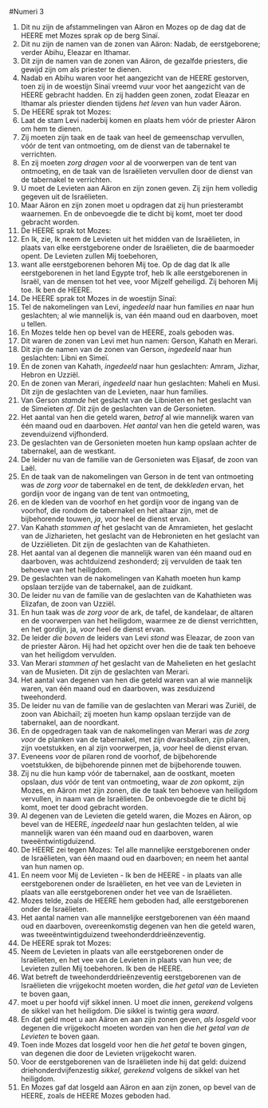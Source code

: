 #Numeri 3
1. Dit nu zijn de afstammelingen van Aäron en Mozes op de dag dat de HEERE met Mozes sprak op de berg Sinaï.
2. Dit nu zijn de namen van de zonen van Aäron: Nadab, de eerstgeborene; verder Abihu, Eleazar en Ithamar.
3. Dit zijn de namen van de zonen van Aäron, de gezalfde priesters, die gewijd zijn om als priester te dienen.
4. Nadab en Abihu waren voor het aangezicht van de HEERE gestorven, toen zij in de woestijn Sinaï vreemd vuur voor het aangezicht van de HEERE gebracht hadden. En zij hadden geen zonen, zodat Eleazar en Ithamar als priester dienden tijdens *het leven* van hun vader Aäron.
5. De HEERE sprak tot Mozes:
6. Laat de stam Levi naderbij komen en plaats hem vóór de priester Aäron om hem te dienen.
7. Zij moeten zijn taak en de taak van heel de gemeenschap vervullen, vóór de tent van ontmoeting, om de dienst van de tabernakel te verrichten.
8. En zij moeten *zorg dragen voor* al de voorwerpen van de tent van ontmoeting, en de taak van de Israëlieten vervullen door de dienst van de tabernakel te verrichten.
9. U moet de Levieten aan Aäron en zijn zonen geven. Zij zijn hem volledig gegeven uit de Israëlieten.
10. Maar Aäron en zijn zonen moet u opdragen dat zij hun priesterambt waarnemen. En de onbevoegde die te dicht bij komt, moet ter dood gebracht worden.
11. De HEERE sprak tot Mozes:
12. En Ik, zie, Ik neem de Levieten uit het midden van de Israëlieten, in plaats van elke eerstgeborene onder de Israëlieten, die de baarmoeder opent. De Levieten zullen Mij toebehoren,
13. want alle eerstgeborenen behoren Mij toe. Op de dag dat Ik alle eerstgeborenen in het land Egypte trof, heb Ik alle eerstgeborenen in Israël, van de mensen tot het vee, voor Mijzelf geheiligd. Zij behoren Mij toe. Ik ben de HEERE.
14. De HEERE sprak tot Mozes in de woestijn Sinaï:
15. Tel de nakomelingen van Levi, *ingedeeld* naar hun families *en* naar hun geslachten; al wie mannelijk is, van één maand oud en daarboven, moet u tellen.
16. En Mozes telde hen op bevel van de HEERE, zoals geboden was.
17. Dit waren de zonen van Levi met hun namen: Gerson, Kahath en Merari.
18. Dit zijn de namen van de zonen van Gerson, *ingedeeld* naar hun geslachten: Libni en Simeï.
19. En de zonen van Kahath, *ingedeeld* naar hun geslachten: Amram, Jizhar, Hebron en Uzziël.
20. En de zonen van Merari, *ingedeeld* naar hun geslachten: Maheli en Musi. Dit zijn de geslachten van de Levieten, naar hun families.
21. Van Gerson *stamde* het geslacht van de Libnieten en het geslacht van de Simeïeten *af*. Dit zijn de geslachten van de Gersonieten.
22. Het aantal van hen die geteld waren, *betrof* al wie mannelijk waren van één maand oud en daarboven. *Het aantal* van hen die geteld waren, was zevenduizend vijfhonderd.
23. De geslachten van de Gersonieten moeten hun kamp opslaan achter de tabernakel, aan de westkant.
24. De leider nu van de familie van de Gersonieten was Eljasaf, de zoon van Laël.
25. En de taak van de nakomelingen van Gerson in de tent van ontmoeting was *de zorg voor* de tabernakel en de tent, de dek*kleden* ervan, het gordijn voor de ingang van de tent van ontmoeting,
26. en de kleden van de voorhof en het gordijn voor de ingang van de voorhof, die rondom de tabernakel en het altaar zijn, met de bijbehorende touwen, *ja*, voor heel de dienst ervan.
27. Van Kahath *stammen af* het geslacht van de Amramieten, het geslacht van de Jizharieten, het geslacht van de Hebronieten en het geslacht van de Uzziëlieten. Dit zijn de geslachten van de Kahathieten.
28. Het aantal van al degenen die mannelijk waren van één maand oud en daarboven, was achtduizend zeshonderd; zij vervulden de taak ten behoeve van het heiligdom.
29. De geslachten van de nakomelingen van Kahath moeten hun kamp opslaan terzijde van de tabernakel, aan de zuidkant.
30. De leider nu van de familie van de geslachten van de Kahathieten was Elizafan, de zoon van Uzziël.
31. En hun taak was *de zorg voor* de ark, de tafel, de kandelaar, de altaren en de voorwerpen van het heiligdom, waarmee ze de dienst verrichtten, en het gordijn, ja, *voor* heel de dienst ervan.
32. De leider *die boven* de leiders van Levi *stond* was Eleazar, de zoon van de priester Aäron. Hij had het opzicht over hen die de taak ten behoeve van het heiligdom vervulden.
33. Van Merari *stammen af* het geslacht van de Mahelieten en het geslacht van de Musieten. Dit zijn de geslachten van Merari.
34. Het aantal van degenen van hen die geteld waren van al wie mannelijk waren, van één maand oud en daarboven, was zesduizend tweehonderd.
35. De leider nu van de familie van de geslachten van Merari was Zuriël, de zoon van Abichaïl; zij moeten hun kamp opslaan terzijde van de tabernakel, aan de noordkant.
36. En de opgedragen taak van de nakomelingen van Merari was *de zorg voor* de planken van de tabernakel, met zijn dwarsbalken, zijn pilaren, zijn voetstukken, en al zijn voorwerpen, ja, *voor* heel de dienst ervan.
37. Eveneens *voor* de pilaren rond de voorhof, de bijbehorende voetstukken, de bijbehorende pinnen met de bijbehorende touwen.
38. Zij nu die hun kamp vóór de tabernakel, aan de oostkant, moeten opslaan, *dus* vóór de tent van ontmoeting, waar *de zon* opkomt, zijn Mozes, en Aäron met zijn zonen, die de taak ten behoeve van heiligdom vervullen, in naam van de Israëlieten. De onbevoegde die te dicht bij komt, moet ter dood gebracht worden.
39. Al degenen van de Levieten die geteld waren, die Mozes en Aäron, op bevel van de HEERE, *ingedeeld* naar hun geslachten telden, al wie mannelijk waren van één maand oud en daarboven, waren tweeëntwintigduizend.
40. De HEERE zei tegen Mozes: Tel alle mannelijke eerstgeborenen onder de Israëlieten, van één maand oud en daarboven; en neem het aantal van hun namen op.
41. En neem voor Mij de Levieten - Ik ben de HEERE - in plaats van alle eerstgeborenen onder de Israëlieten, en het vee van de Levieten in plaats van alle eerstgeborenen onder het vee van de Israëlieten.
42. Mozes telde, zoals de HEERE hem geboden had, alle eerstgeborenen onder de Israëlieten.
43. Het aantal namen van alle mannelijke eerstgeborenen van één maand oud en daarboven, overeenkomstig degenen van hen die geteld waren, was tweeëntwintigduizend tweehonderddrieënzeventig.
44. De HEERE sprak tot Mozes:
45. Neem de Levieten in plaats van alle eerstgeborenen onder de Israëlieten, en het vee van de Levieten in plaats van hun vee; de Levieten zullen Mij toebehoren. Ik ben de HEERE.
46. Wat betreft de tweehonderddrieënzeventig eerstgeborenen van de Israëlieten die vrijgekocht moeten worden, die *het getal van* de Levieten te boven gaan,
47. moet u per hoofd vijf sikkel innen. U moet *die* innen, *gerekend* volgens de sikkel van het heiligdom. Die sikkel is twintig gera *waard*.
48. En dat geld moet u aan Aäron en aan zijn zonen geven, *als losgeld* voor degenen die vrijgekocht moeten worden van hen die *het getal van de Levieten* te boven gaan.
49. Toen inde Mozes dat losgeld voor hen die *het getal* te boven gingen, van degenen die door de Levieten vrijgekocht waren.
50. Voor de eerstgeborenen van de Israëlieten inde hij dat geld: duizend driehonderdvijfenzestig *sikkel, gerekend* volgens de sikkel van het heiligdom.
51. En Mozes gaf dat losgeld aan Aäron en aan zijn zonen, op bevel van de HEERE, zoals de HEERE Mozes geboden had.
